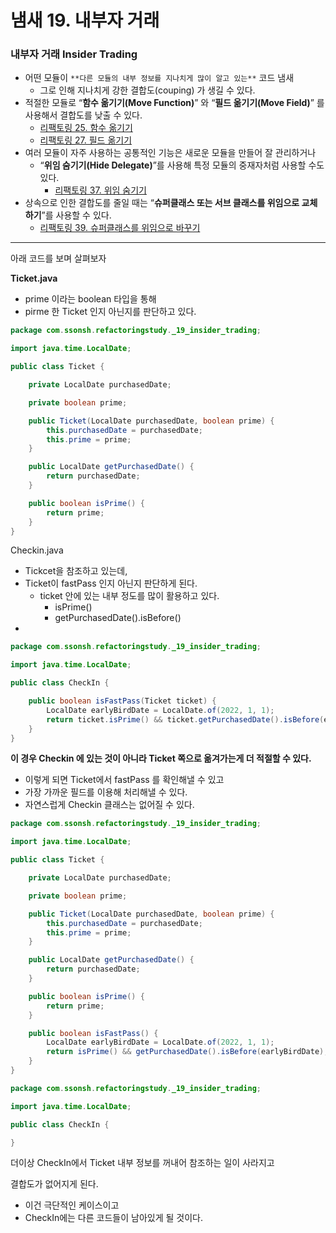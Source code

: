 # 냄새 19. 내부자 거래

### 내부자 거래  Insider Trading

- 어떤 모듈이 `**다른 모듈의 내부 정보를 지나치게 많이 알고 있는**` 코드 냄새
    - 그로 인해 지나치게 강한 결합도(couping) 가 생길 수 있다.
- 적절한 모듈로 “**함수 옮기기(Move Function)**” 와 “**필드 옮기기(Move Field)**” 를 사용해서 결합도를 낮출 수 있다.
    - [리팩토링 25. 함수 옮기기](https://www.notion.so/25-fcf63963c6c44abd8fb6bb48bb90325e)
    - [리팩토링 27. 필드 옮기기](https://www.notion.so/27-fd1b47cd660f458792776c5503c0c4ad)
- 여러 모듈이 자주 사용하는 공통적인 기능은 새로운 모듈을 만들어 잘 관리하거나
    - “**위임 숨기기(Hide Delegate)**”를 사용해  특정 모듈의 중재자처럼 사용할 수도 있다.
        - [리팩토링 37. 위임 숨기기](https://www.notion.so/37-a8c34214640c4a31a9dbd1c3fcade852)
- 상속으로 인한 결합도를 줄일 때는 “**슈퍼클래스 또는 서브 클래스를 위임으로 교체하기**”를 사용할 수 있다.
    - [리팩토링 39. 슈퍼클래스를 위임으로 바꾸기](https://www.notion.so/39-301dff33f11e4ed394a3f1706d1dabc4)


---

아래 코드를 보며 살펴보자

**Ticket.java**

- prime 이라는 boolean 타입을 통해
- pirme 한 Ticket 인지 아닌지를 판단하고 있다.

```java
package com.ssonsh.refactoringstudy._19_insider_trading;

import java.time.LocalDate;

public class Ticket {

    private LocalDate purchasedDate;

    private boolean prime;

    public Ticket(LocalDate purchasedDate, boolean prime) {
        this.purchasedDate = purchasedDate;
        this.prime = prime;
    }

    public LocalDate getPurchasedDate() {
        return purchasedDate;
    }

    public boolean isPrime() {
        return prime;
    }
}
```

Checkin.java

- Tickcet을 참조하고 있는데,
- Ticket이 fastPass 인지 아닌지 판단하게 된다.
    - ticket 안에 있는 내부 정도를 많이 활용하고 있다.
        - isPrime()
        - getPurchasedDate().isBefore()
-

```java
package com.ssonsh.refactoringstudy._19_insider_trading;

import java.time.LocalDate;

public class CheckIn {

    public boolean isFastPass(Ticket ticket) {
        LocalDate earlyBirdDate = LocalDate.of(2022, 1, 1);
        return ticket.isPrime() && ticket.getPurchasedDate().isBefore(earlyBirdDate);
    }
}
```

**이 경우 Checkin 에 있는 것이 아니라 Ticket 쪽으로 옮겨가는게 더 적절할 수 있다.**

- 이렇게 되면 Ticket에서 fastPass 를 확인해낼 수 있고
- 가장 가까운 필드를 이용해 처리해낼 수 있다.
- 자연스럽게 Checkin 클래스는 없어질 수 있다.

```java
package com.ssonsh.refactoringstudy._19_insider_trading;

import java.time.LocalDate;

public class Ticket {

    private LocalDate purchasedDate;

    private boolean prime;

    public Ticket(LocalDate purchasedDate, boolean prime) {
        this.purchasedDate = purchasedDate;
        this.prime = prime;
    }

    public LocalDate getPurchasedDate() {
        return purchasedDate;
    }

    public boolean isPrime() {
        return prime;
    }

    public boolean isFastPass() {
        LocalDate earlyBirdDate = LocalDate.of(2022, 1, 1);
        return isPrime() && getPurchasedDate().isBefore(earlyBirdDate);
    }
}
```

```java
package com.ssonsh.refactoringstudy._19_insider_trading;

import java.time.LocalDate;

public class CheckIn {

}
```

더이상 CheckIn에서 Ticket 내부 정보를 꺼내어 참조하는 일이 사라지고

결합도가 없어지게 된다.

- 이건 극단적인 케이스이고
- CheckIn에는 다른 코드들이 남아있게 될 것이다.